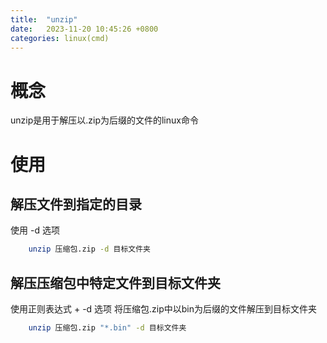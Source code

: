 ```yaml
---
title:  "unzip"
date:   2023-11-20 10:45:26 +0800
categories: linux(cmd)
---
```

# 概念
unzip是用于解压以.zip为后缀的文件的linux命令

# 使用
## 解压文件到指定的目录
使用 -d 选项
```bash
    unzip 压缩包.zip -d 目标文件夹
```
## 解压压缩包中特定文件到目标文件夹
使用正则表达式 + -d 选项
将压缩包.zip中以bin为后缀的文件解压到目标文件夹
```bash
    unzip 压缩包.zip "*.bin" -d 目标文件夹

```